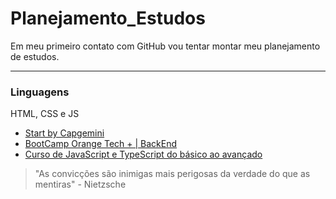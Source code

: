 # Planejamento_Estudos
Em meu primeiro contato com GitHub vou tentar montar meu planejamento de estudos.

***

### Linguagens 
HTML, CSS e JS

- [Start by Capgemini](http://capgeminischool.brazilsouth.cloudapp.azure.com/?)
- [BootCamp Orange Tech + | BackEnd](https://web.dio.me/track/orange-tech-backend)
- [Curso de JavaScript e TypeScript do básico ao avançado](https://www.udemy.com/course/curso-de-javascript-moderno-do-basico-ao-avancado)

> "As convicções são inimigas mais perigosas da verdade do que as mentiras" - Nietzsche

